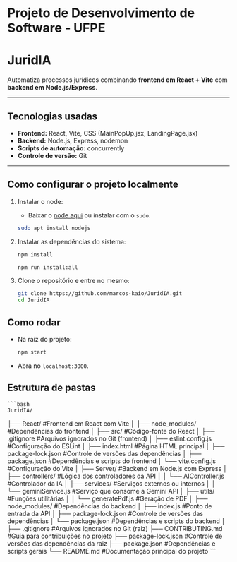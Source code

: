 # Projeto de Desenvolvimento de Software - UFPE
# JuridIA

Automatiza processos jurídicos combinando **frontend em React + Vite** com **backend em Node.js/Express**.

---

## Tecnologias usadas

- **Frontend:** React, Vite, CSS (MainPopUp.jsx, LandingPage.jsx)
- **Backend:** Node.js, Express, nodemon
- **Scripts de automação:** concurrently
- **Controle de versão:** Git

---

## Como configurar o projeto localmente

1. Instalar o node:
    
    - Baixar o [node aqui](https://nodejs.org/en) ou instalar com o `sudo`.

    ```bash
    sudo apt install nodejs
    ```

2. Instalar as dependências do sistema:
    ```bash
    npm install
    ``` 
    ```bash
    npm run install:all
    ```     

3. Clone o repositório e entre no mesmo:
   ```bash
   git clone https://github.com/marcos-kaio/JuridIA.git
   cd JuridIA
   ```

## Como rodar

- Na raiz do projeto:
    ```bash
    npm start
    ```
- Abra no `localhost:3000`.

## Estrutura de pastas
    ```bash
    JuridIA/
├── React/                    #Frontend em React com Vite
│   ├── node_modules/         #Dependências do frontend
│   ├── src/                  #Código-fonte do React
│   ├── .gitignore            #Arquivos ignorados no Git (frontend)
│   ├── eslint.config.js      #Configuração do ESLint
│   ├── index.html            #Página HTML principal
│   ├── package-lock.json     #Controle de versões das dependências
│   ├── package.json          #Dependências e scripts do frontend
│   └── vite.config.js        #Configuração do Vite
│
├── Server/                   #Backend em Node.js com Express
│   ├── controllers/          #Lógica dos controladores da API
│   │   └── AIController.js   #Controlador da IA
│   ├── services/             #Serviços externos ou internos
│   │   └── geminiService.js  #Serviço que consome a Gemini API
│   ├── utils/                #Funções utilitárias
│   │   └── generatePdf.js    #Geração de PDF
│   ├── node_modules/         #Dependências do backend
│   ├── index.js              #Ponto de entrada da API
│   ├── package-lock.json     #Controle de versões das dependências
│   └── package.json          #Dependências e scripts do backend
│
├── .gitignore                #Arquivos ignorados no Git (raiz)
├── CONTRIBUTING.md           #Guia para contribuições no projeto
├── package-lock.json         #Controle de versões das dependências da raiz
├── package.json              #Dependências e scripts gerais
└── README.md                 #Documentação principal do projeto
    ```